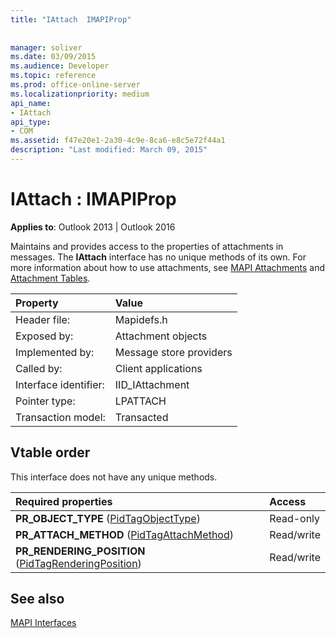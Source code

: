 ```yaml
---
title: "IAttach  IMAPIProp"
 
 
manager: soliver
ms.date: 03/09/2015
ms.audience: Developer
ms.topic: reference
ms.prod: office-online-server
ms.localizationpriority: medium
api_name:
- IAttach
api_type:
- COM
ms.assetid: f47e20e1-2a30-4c9e-8ca6-e8c5e72f44a1
description: "Last modified: March 09, 2015"
---
```


# IAttach : IMAPIProp

  
  
**Applies to**: Outlook 2013 | Outlook 2016 
  
Maintains and provides access to the properties of attachments in messages. The **IAttach** interface has no unique methods of its own. For more information about how to use attachments, see [MAPI Attachments](mapi-attachments.md) and [Attachment Tables](attachment-tables.md). 
  
|Property |Value |
|:-----|:-----|
|Header file:  <br/> |Mapidefs.h  <br/> |
|Exposed by:  <br/> |Attachment objects  <br/> |
|Implemented by:  <br/> |Message store providers  <br/> |
|Called by:  <br/> |Client applications  <br/> |
|Interface identifier:  <br/> |IID_IAttachment  <br/> |
|Pointer type:  <br/> |LPATTACH  <br/> |
|Transaction model:  <br/> |Transacted  <br/> |
   
## Vtable order

This interface does not have any unique methods.
  
|**Required properties**|**Access**|
|:-----|:-----|
|**PR_OBJECT_TYPE** ([PidTagObjectType](pidtagobjecttype-canonical-property.md))  <br/> |Read-only  <br/> |
|**PR_ATTACH_METHOD** ([PidTagAttachMethod](pidtagattachmethod-canonical-property.md))  <br/> |Read/write  <br/> |
|**PR_RENDERING_POSITION** ([PidTagRenderingPosition](pidtagrenderingposition-canonical-property.md))  <br/> |Read/write  <br/> |
   
## See also



[MAPI Interfaces](mapi-interfaces.md)

